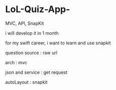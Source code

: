 # LoL-Quiz-App-


MVC, API, SnapKit

i will develop it in 1 month

for my swift career, i want to learn and use snapkit

question source : raw url 

arch : mvc

json and service : get request 

autoLayout : snapkit


